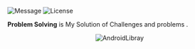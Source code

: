 ![Message](https://img.shields.io/static/v1?label=Android&message=Library&color=green)
![License](https://img.shields.io/badge/License-Apache-blue.svg)


**Problem Solving**  is My Solution of Challenges  and problems .


<p align="center">
<img src="https://github.com/AhmedTawfiqM/starter-android-library/blob/master/challenges.jpg" alt="AndroidLibray"/>
</p>
